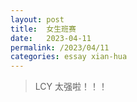 ```yaml
---
layout: post
title:  女生班赛
date:   2023-04-11
permalink: /2023/04/11
categories: essay xian-hua
---
```


>   LCY 太强啦！！！